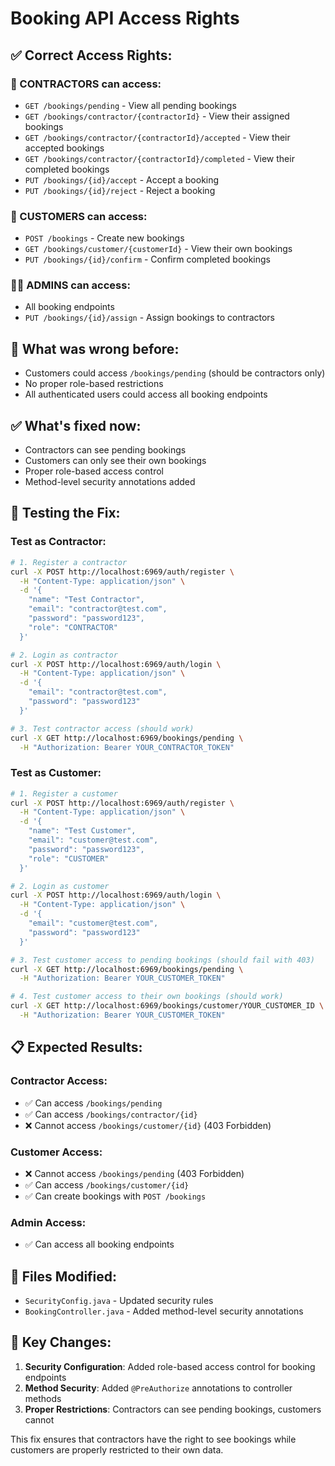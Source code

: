 # Booking API Access Rights

## ✅ **Correct Access Rights:**

### **🔧 CONTRACTORS can access:**
- `GET /bookings/pending` - View all pending bookings
- `GET /bookings/contractor/{contractorId}` - View their assigned bookings
- `GET /bookings/contractor/{contractorId}/accepted` - View their accepted bookings
- `GET /bookings/contractor/{contractorId}/completed` - View their completed bookings
- `PUT /bookings/{id}/accept` - Accept a booking
- `PUT /bookings/{id}/reject` - Reject a booking

### **👤 CUSTOMERS can access:**
- `POST /bookings` - Create new bookings
- `GET /bookings/customer/{customerId}` - View their own bookings
- `PUT /bookings/{id}/confirm` - Confirm completed bookings

### **👨‍💼 ADMINS can access:**
- All booking endpoints
- `PUT /bookings/{id}/assign` - Assign bookings to contractors

## 🚫 **What was wrong before:**
- Customers could access `/bookings/pending` (should be contractors only)
- No proper role-based restrictions
- All authenticated users could access all booking endpoints

## ✅ **What's fixed now:**
- Contractors can see pending bookings
- Customers can only see their own bookings
- Proper role-based access control
- Method-level security annotations added

## 🧪 **Testing the Fix:**

### **Test as Contractor:**
```bash
# 1. Register a contractor
curl -X POST http://localhost:6969/auth/register \
  -H "Content-Type: application/json" \
  -d '{
    "name": "Test Contractor",
    "email": "contractor@test.com",
    "password": "password123",
    "role": "CONTRACTOR"
  }'

# 2. Login as contractor
curl -X POST http://localhost:6969/auth/login \
  -H "Content-Type: application/json" \
  -d '{
    "email": "contractor@test.com",
    "password": "password123"
  }'

# 3. Test contractor access (should work)
curl -X GET http://localhost:6969/bookings/pending \
  -H "Authorization: Bearer YOUR_CONTRACTOR_TOKEN"
```

### **Test as Customer:**
```bash
# 1. Register a customer
curl -X POST http://localhost:6969/auth/register \
  -H "Content-Type: application/json" \
  -d '{
    "name": "Test Customer",
    "email": "customer@test.com",
    "password": "password123",
    "role": "CUSTOMER"
  }'

# 2. Login as customer
curl -X POST http://localhost:6969/auth/login \
  -H "Content-Type: application/json" \
  -d '{
    "email": "customer@test.com",
    "password": "password123"
  }'

# 3. Test customer access to pending bookings (should fail with 403)
curl -X GET http://localhost:6969/bookings/pending \
  -H "Authorization: Bearer YOUR_CUSTOMER_TOKEN"

# 4. Test customer access to their own bookings (should work)
curl -X GET http://localhost:6969/bookings/customer/YOUR_CUSTOMER_ID \
  -H "Authorization: Bearer YOUR_CUSTOMER_TOKEN"
```

## 📋 **Expected Results:**

### **Contractor Access:**
- ✅ Can access `/bookings/pending`
- ✅ Can access `/bookings/contractor/{id}`
- ❌ Cannot access `/bookings/customer/{id}` (403 Forbidden)

### **Customer Access:**
- ❌ Cannot access `/bookings/pending` (403 Forbidden)
- ✅ Can access `/bookings/customer/{id}`
- ✅ Can create bookings with `POST /bookings`

### **Admin Access:**
- ✅ Can access all booking endpoints

## 🔧 **Files Modified:**
- `SecurityConfig.java` - Updated security rules
- `BookingController.java` - Added method-level security annotations

## 🎯 **Key Changes:**
1. **Security Configuration**: Added role-based access control for booking endpoints
2. **Method Security**: Added `@PreAuthorize` annotations to controller methods
3. **Proper Restrictions**: Contractors can see pending bookings, customers cannot

This fix ensures that contractors have the right to see bookings while customers are properly restricted to their own data. 